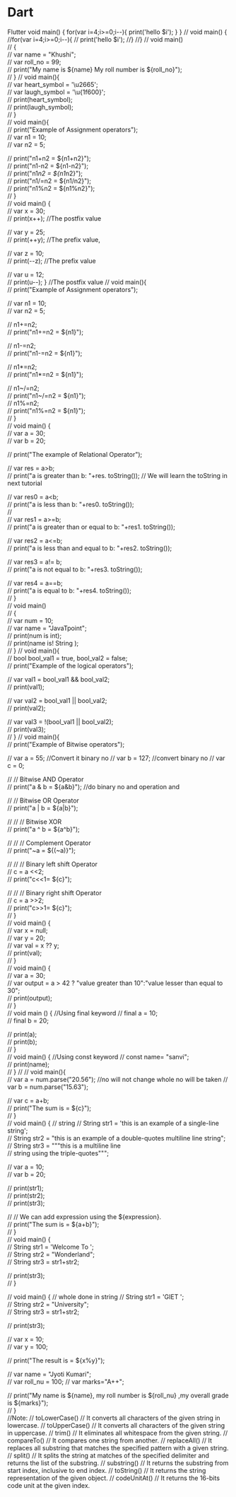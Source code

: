 # Dart
Flutter
void main() {
  for(var i=4;i>=0;i--){
     print('hello $i');
   }
 }
// void main() {
  //for(var i=4;i>=0;i--){
    // print('hello $i');
   //}
 //}
// void main()  
// {  
//     var name = "Khushi";  
//     var roll_no = 99;  
//     print("My name is ${name} My roll number is ${roll_no}");  
// } 
// void main(){  
//     var heart_symbol = '\u2665';  
//     var laugh_symbol = '\u{1f600}';  
//     print(heart_symbol);  
//     print(laugh_symbol);  
// }  
// void main(){  
//   print("Example of Assignment operators");  
//   var n1 = 10;  
//   var n2 = 5;  
    
//   print("n1+n2 = ${n1+n2}");  
//   print("n1-n2 = ${n1-n2}");  
//   print("n1*n2 = ${n1*n2}");  
//   print("n1/=n2 = ${n1/n2}");   
//   print("n1%n2 = ${n1%n2}");     
// }  
// void main() {   
//    var x = 30;   
//    print(x++);                  //The postfix value  
     
// var y = 25;  
// print(++y);                 //The prefix value,  
         
// var z = 10;  
// print(--z);                  //The prefix value  
  
// var u = 12;                                           
//    print(u--);    }  //The postfix value 
//  void main(){  
//   print("Example of Assignment operators");  
    
//    var n1 = 10;  
//    var n2 = 5;  
    
//    n1+=n2;  
//    print("n1+=n2 = ${n1}");  
    
//    n1-=n2;  
//    print("n1-=n2 = ${n1}");  
    
//    n1*=n2;  
//    print("n1*=n2 = ${n1}");  
    
//    n1~/=n2;  
//    print("n1~/=n2 = ${n1}");  
//    n1%=n2;  
//    print("n1%=n2 = ${n1}");    
//  }  
// void main() {   
// var a = 30;  
// var b = 20;  
  
// print("The example of Relational Operator");  
  
// var res = a>b;  
// print("a is greater than b: "+res. toString());  // We will learn the toString in next tutorial  
  
// var res0 = a<b;  
// print("a is less than b: "+res0. toString());  
//   
// var res1 = a>=b;  
// print("a is greater than or equal to b: "+res1. toString());  
  
// var res2 = a<=b;  
// print("a is less than and equal to b: "+res2. toString());  
  
// var res3 = a!= b;  
// print("a is not equal to  b: "+res3. toString());  
  
// var res4 = a==b;  
// print("a is  equal to  b: "+res4. toString());  
// }  
// void main()  
// {  
//   var num = 10;  
//   var name = "JavaTpoint";  
//   print(num is int);    
//   print(name is! String );  
// } 
// void main(){  
//   bool bool_val1 = true, bool_val2 = false;   
//   print("Example of the logical operators");  
    
//   var val1 = bool_val1 && bool_val2;  
//   print(val1);  
    
//   var val2 = bool_val1 || bool_val2;  
//   print(val2);  
    
//   var val3 = !(bool_val1 || bool_val2);  
//   print(val3);   
// } 
// void main(){  
//    print("Example of Bitwise operators");  
    
//    var a  = 55;  //Convert it binary no
//    var b = 127;  //convert binary no
//    var c = 0;  
    
//    // Bitwise AND Operator  
//    print("a & b = ${a&b}");  //do binary no and operation and 
    
//    // Bitwise OR Operator  
//   print("a | b = ${a|b}");  
    
// //   // Bitwise XOR  
//   print("a ^ b = ${a^b}");  
    
// //   // Complement Operator  
//    print("~a = ${(~a)}");  
    
// //   // Binary left shift Operator  
//    c = a <<2;  
//    print("c<<1= ${c}");  
    
// //   // Binary right shift Operator  
//    c = a >>2;  
//    print("c>>1= ${c}");  
// }  
// void main() {   
//    var x = null;   
//    var y = 20;   
//    var val = x ?? y;   
//    print(val);   
// }  
// void main() {   
//    var a = 30;   
//    var output = a > 42 ? "value greater than 10":"value lesser than equal to 30";   
//    print(output);   
// }  
// void main () {  //Using final keyword
//   final a = 10;  
//   final b = 20;  
    
//  print(a);  
//  print(b);  
// }  
// void main() {  //Using const keyword
//    const name= "sanvi";  
//    print(name);  
// } 
// 
// void main(){  
// var a = num.parse("20.56");  //no will not change whole no will be taken
// var b = num.parse("15.63");  
  
// var c = a+b;   
// print("The sum is = ${c}");  
// }  
//  void main() {   // string
//    String str1 = 'this is an example of a single-line string';   
//    String str2 = "this is an example of a double-quotes multiline line string";   
//    String str3 = """this is a multiline line   
// string using the triple-quotes""";   
  
//    var  a = 10;  
//    var b = 20;  
   
//    print(str1);  
//    print(str2);   
//    print(str3);   
  
//  // We can add expression using the ${expression}.  
//    print("The sum is  = ${a+b}");  
// }  
// void main() {   
//    String str1 = 'Welcome To ';   
//    String str2 = "Wonderland";   
//    String str3 = str1+str2;  
  
//    print(str3);   
// }  

// void main() {   // whole done in string
//    String str1 = 'GIET ';   
//    String str2 = "University";   
//    String str3 = str1+str2;  
     
//  print(str3);   
  
//    var x = 10;  
//    var y = 100;  
  
//    print("The result is  = ${x%y}");  
  
//    var name = "Jyoti Kumari";  
//    var roll_nu = 100; 
//   var marks="A++";
     
//    print("My name is ${name}, my roll number is ${roll_nu} ,my overall grade is ${marks}");  
// }  
//Note:
// toLowerCase()
// It converts all characters of the given string in lowercase.
// toUpperCase()
// It converts all characters of the given string in uppercase.
// trim()
// It eliminates all whitespace from the given string.
// compareTo()
// It compares one string from another.
// replaceAll()
// It replaces all substring that matches the specified pattern with a given string.
// split()
// It splits the string at matches of the specified delimiter and returns the list of the substring.
// substring()
// It returns the substring from start index, inclusive to end index.
// toString()
// It returns the string representation of the given object.
// codeUnitAt()
// It returns the 16-bits code unit at the given index.
